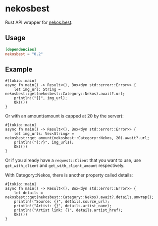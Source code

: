 # nekosbest

Rust API wrapper for [nekos.best](https://nekos.best/).

## Usage
```toml
[dependencies]
nekosbest = "0.2"
```

## Example
```rust,no_run
#[tokio::main]
async fn main() -> Result<(), Box<dyn std::error::Error>> {
    let img_url: String = nekosbest::get(nekosbest::Category::Nekos).await?.url;
    println!("{}", img_url);
    Ok(())
}
```

Or with an amount(amount is capped at 20 by the server):

```rust,no_run
#[tokio::main]
async fn main() -> Result<(), Box<dyn std::error::Error>> {
    let img_urls: Vec<String> = nekosbest::get_amount(nekosbest::Category::Nekos, 20).await?.url;
    println!("{:?}", img_urls);
    Ok(())
}
```

Or if you already have a `reqwest::Client` that you want to use, use `get_with_client` and `get_with_client_amount` respectively.

With Category::Nekos, there is another property called details:

```rust,no_run
#[tokio::main]
async fn main() -> Result<(), Box<dyn std::error::Error>> {
    let details = nekosbest::get(nekosbest::Category::Nekos).await?.details.unwrap();
    println!("Source: {}", details.source_url);
    println!("Artist: {}", details.artist_name);
    println!("Artist link: {}", details.artist_href);
    Ok(())
}
```

